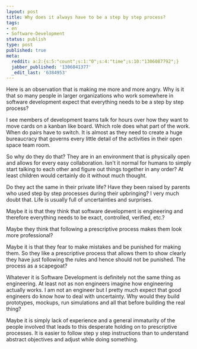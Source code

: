 ```yaml
---
layout: post
title: Why does it always have to be a step by step process?
tags:
- en
- Software-Development
status: publish
type: post
published: true
meta:
  reddit: a:2:{s:5:"count";s:1:"0";s:4:"time";s:10:"1306087792";}
  jabber_published: '1306041377'
  _edit_last: '6384953'
---
```

Here is an observation that is making me more and more angry. Why is it that so many people in larger organizations who work somewhere in software development expect that everything needs to be a step by step process?

I see members of development teams talk for hours over how they want to move cards on a kanban like board. Which role does what part of the work. When do pairs have to switch. It is almost as they need to create a huge bureaucracy that governs every little detail of the activities in their open space team room.

So why do they do that? They are in an environment that is physically open and allows for every easy collaboration. Isn't it normal for humans to simply start talking to each other and figure out things together in any order? At least children would certainly do it without much thought.

Do they act the same in their private life? Have they been raised by parents who used step by step processes during their upbringing? I very much doubt that. Life is usually full of uncertainties and surprises.

Maybe it is that they think that software development is engineering and therefore everything needs to be exact, controlled, verified, etc.? 

Maybe they think that following a prescriptive process makes them look more professional?

Maybe it is that they fear to make mistakes and be punished for making them. So they like a prescriptive process that allows them to show clearly they have just following the rules and hence should not be punished. The process as a scapegoat?

Whatever it is Software Development is definitely not the same thing as engineering. At least not as non engineers imagine how engineering actually works. I am not an engineer but I pretty much expect that good engineers do know how to deal with uncertainty. Why would they build prototypes, mockups, run simulations and all that before building the real thing?

Maybe it is simply lack of experience and a general immaturity of the people involved that leads to this desperate holding on to prescriptive processes. It is easier to follow step y step instructions than to understand abstract objectives and adjust while doing something.
